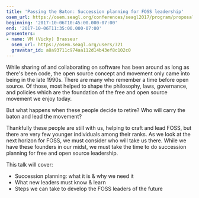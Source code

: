 ```yaml
---
title: 'Passing the Baton: Succession planning for FOSS leadership'
osem_url: https://osem.seagl.org/conferences/seagl2017/program/proposals/299
beginning: '2017-10-06T10:45:00.000-07:00'
end: '2017-10-06T11:35:00.000-07:00'
presenters:
- name: VM (Vicky) Brasseur
  osem_url: https://osem.seagl.org/users/321
  gravatar_id: a8a93711c974aa112d14b43ef8c102c0
---
```


While sharing of and collaborating on software has been around as long as there's been code, the open source concept and movement only came into being in the late 1990s. There are many who remember a time before open source. Of those, most helped to shape the philosophy, laws, governance, and policies which are the foundation of the free and open source movement we enjoy today.

But what happens when these people decide to retire? Who will carry the baton and lead the movement?

Thankfully these people are still with us, helping to craft and lead FOSS, but there are very few younger individuals among their ranks. As we look at the next horizon for FOSS, we must consider who will take us there. While we have these founders in our midst, we must take the time to do succession planning for free and open source leadership.

This talk will cover:

* Succession planning: what it is & why we need it
* What new leaders must know & learn
* Steps we can take to develop the FOSS leaders of the future
